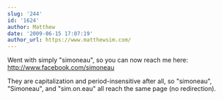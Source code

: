 ```yaml
---
slug: '244'
id: '1624'
author: Matthew
date: '2009-06-15 17:07:19'
author_url: https://www.matthewsim.com/
---
```

Went with simply "simoneau", so you can now reach me here: http://www.facebook.com/simoneau

They are capitalization and period-insensitive after all, so "simoneau", "Simoneau", and "sim.on.eau" all reach the same page (no redirection).

